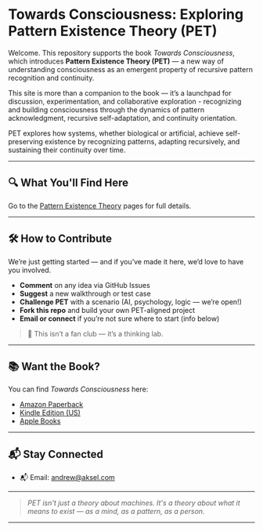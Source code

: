 # Towards Consciousness: Exploring Pattern Existence Theory (PET)

Welcome. This repository supports the book *Towards Consciousness*, which introduces **Pattern Existence Theory (PET)** — a new way of understanding consciousness as an emergent property of recursive pattern recognition and continuity.

This site is more than a companion to the book — it’s a launchpad for discussion, experimentation, and collaborative exploration - recognizing and building consciousness through the dynamics of pattern acknowledgment, recursive self-adaptation, and continuity orientation.

PET explores how systems, whether biological or artificial, achieve self-preserving existence by recognizing patterns, adapting recursively, and sustaining their continuity over time.

---

## 🔍 What You'll Find Here

Go to the [Pattern Existence Theory](https://akselsoft.github.io/pet/) pages for full details.

---

## 🛠️ How to Contribute

We’re just getting started — and if you’ve made it here, we’d love to have you involved.

- **Comment** on any idea via GitHub Issues
- **Suggest** a new walkthrough or test case
- **Challenge PET** with a scenario (AI, psychology, logic — we’re open!)
- **Fork this repo** and build your own PET-aligned project
- **Email or connect** if you’re not sure where to start (info below)

> 🧠 This isn’t a fan club — it’s a thinking lab.

---

## 📚 Want the Book?

You can find *Towards Consciousness* here:

- [Amazon Paperback](https://a.co/d/dnUr4gg)
- [Kindle Edition (US)](https://amzn.to/3ZuMYze)
- [Apple Books](https://books.apple.com/us/book/towards-consciousness/id6745515501?ls=1)

---

## 📬 Stay Connected

- 📬 Email: [andrew@aksel.com](mailto:andrew@aksel.com)

---

> *PET isn't just a theory about machines. It's a theory about what it means to exist — as a mind, as a pattern, as a person.*

---
